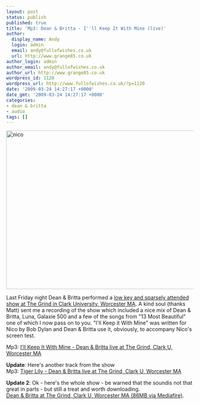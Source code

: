 ```yaml
---
layout: post
status: publish
published: true
title: 'Mp3: Dean & Britta - I''ll Keep It With Mine (live)'
author:
  display_name: Andy
  login: admin
  email: andy@fullofwishes.co.uk
  url: http://www.grange85.co.uk
author_login: admin
author_email: andy@fullofwishes.co.uk
author_url: http://www.grange85.co.uk
wordpress_id: 1120
wordpress_url: http://www.fullofwishes.co.uk/?p=1120
date: '2009-03-24 14:27:17 +0000'
date_gmt: '2009-03-24 14:27:17 +0000'
categories:
- dean & britta
- audio
tags: []
---
```

<p><a href="http://www.flickr.com/photos/maile/3257967228/" title="nico by Mai Le, on Flickr"><img class="aligncenter" src="http://farm4.staticflickr.com/3384/3257967228_a1c8ca21d6_z.jpg" width="640" height="426" alt="nico"></a></p>
<p>Last Friday night Dean & Britta performed a <a href="/database/show/2009-03-20-dean-britta-the-grind-clark-university-worcester-ma-usa/">low key and sparsely attended show at The Grind in Clark University, Worcester MA</a>. A kind soul (thanks Matt) sent me a recording of the show which included a nice mix of Dean & Britta, Luna, Galaxie 500 and a few of the songs from "13 Most Beautiful" one of which I now pass on to you. "I'll Keep it With Mine" was written for Nico by Bob Dylan and Dean & Britta use it, obviously, to accompany Nico's screen test.</p>
<p>Mp3: <a href="http://www.box.net/shared/g2srot4x7m">I'll Keep It With Mine - Dean & Britta live at The Grind, Clark U, Worcester MA</a></p>
<p><ins datetime="2009-03-25T17:04:37+00:00">
<p><strong>Update</strong>: Here's another track from the show<br/>Mp3: <a href="http://www.box.net/shared/gegsec43fh">Tiger Lily - Dean & Britta live at The Grind, Clark U, Worcester MA</a></p>
<p></ins><ins datetime="2009-03-25T22:06:48+00:00"></p>
<p><strong>Update 2</strong>: Ok - here's the whole show - be warned that the soundis not that great in parts - but still a treat and worth downloading.<br/><a href='http://www.mediafire.com/?vuyigzjecin'>Dean & Britta at The Grind, Clark U, Worcester MA (86MB via Mediafire)</a>.</p>
<p></ins></p>
